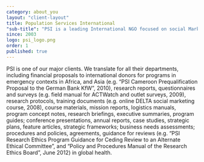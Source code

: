 ```yaml
---
category: about_you
layout: "client-layout"
title: Population Services International
"sub-title": "PSI is a leading International NGO focused on social Marketing and public Health, based in Washington, DC"
since: 2003
logo: psi_logo.png
order: 1
published: true
---
```


PSI is one of our major clients. We translate for all their departments, including financial proposals to international donors for programs in emergency contexts in Africa, and Asia (e.g. “PSI Cameroon Prequalification Proposal to the German Bank KfW”, 2010), research reports, questionnaires and surveys (e.g. field manual for ACTWatch and outlet surveys, 2009), research protocols, training documents (e.g. online DELTA social marketing course, 2008), course materials, mission reports, logistics manuals, program concept notes, research briefings, executive summaries, program guides; conference presentations, annual reports, case studies, strategic plans, feature articles, strategic frameworks; business needs assessments; procedures and policies, agreements, guidance for reviews (e.g. “PSI Research Ethics Program Guidance for Ceding Review to an Alternate Ethical Committee”, and “Policy and Procedures Manual of the Research Ethics Board”, June 2012) in global health.